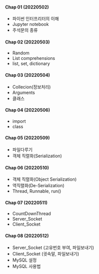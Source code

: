 #### Chap 01 (20220502)
 - 파이썬 인터프리터의 이해
 - Jupyter notebook
 - 주석문의 종류

#### Chap 02 (20220503)
 - Random
 - List comprehensions
 - list, set, dictionary

#### Chap 03 (20220504)
 - Collecion(정보처리)
 - Arguments
 - 클래스

#### Chap 04 (20220506)
 - import
 - class

#### Chap 05 (20220509)
 - 파일다루기
 - 객체 직렬화(Serialization)

#### Chap 06 (20220510)
 - 객체 직렬화(Object Serialization)
 - 역직렬화(De-Serialization)
 - Thread, Runnable, run()

#### Chap 07 (20220511)
 - CountDownThread
 - Server_Socket
 - Client_Socket

#### Chap 08 (20220512)
 - Server_Socket (고유번호 부여, 파일보내기)
 - Client_Socket (귓속말, 파일보내기)
 - MySQL 설정
 - MySQL 사용법
